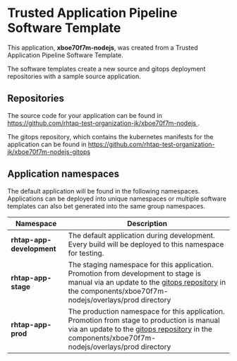 # Trusted Application Pipeline Software Template

This application, **xboe70f7m-nodejs**, was created from a Trusted Application Pipeline Software Template.

The software templates create a new source and gitops deployment repositories with a sample source application. 

## Repositories

The source code for your application can be found in [https://github.com/rhtap-test-organization-jk/xboe70f7m-nodejs ](https://github.com/rhtap-test-organization-jk/xboe70f7m-nodejs ).
 
The gitops repository, which contains the kubernetes manifests for the application can be found in 
[https://github.com/rhtap-test-organization-jk/xboe70f7m-nodejs-gitops ](https://github.com/rhtap-test-organization-jk/xboe70f7m-nodejs-gitops ) 

## Application namespaces 

The default application will be found in the following namespaces. Applications can be deployed into unique namespaces or multiple software templates can also bet generated into the same group namespaces.  

|  Namespace   |  Description   |  
| -------- | -------- |   
| **rhtap-app-development** | The default application during development. Every build will be deployed to this namespace for testing. | 
| **rhtap-app-stage** | The staging namespace for this application. Promotion from development to stage is manual via an update to the [gitops repository](https://github.com/rhtap-test-organization-jk/xboe70f7m-nodejs-gitops ) in the components/xboe70f7m-nodejs/overlays/prod directory |  
| **rhtap-app-prod** | The production namespace for this application. Promotion from stage to production is manual via an update to the [gitops repository](https://github.com/rhtap-test-organization-jk/xboe70f7m-nodejs-gitops ) in the components/xboe70f7m-nodejs/overlays/prod directory | 